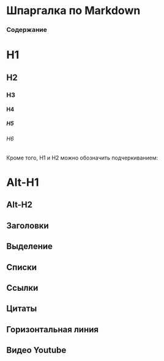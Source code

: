# Шпаргалка по Markdown

### Содержание
# H1
## H2
### H3
#### H4
##### H5
###### H6

Кроме того, H1 и H2 можно обозначить подчеркиванием:

Alt-H1
======

Alt-H2
------

## Заголовки

## Выделение

## Списки

## Ссылки

## Цитаты

## Горизонтальная линия

## Видео Youtube
